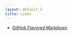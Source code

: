 ```yaml
---
layout: default_2
title: Links
---
```



* [GitHub Flavored Markdown](http://github.github.com/github-flavored-markdown/)







